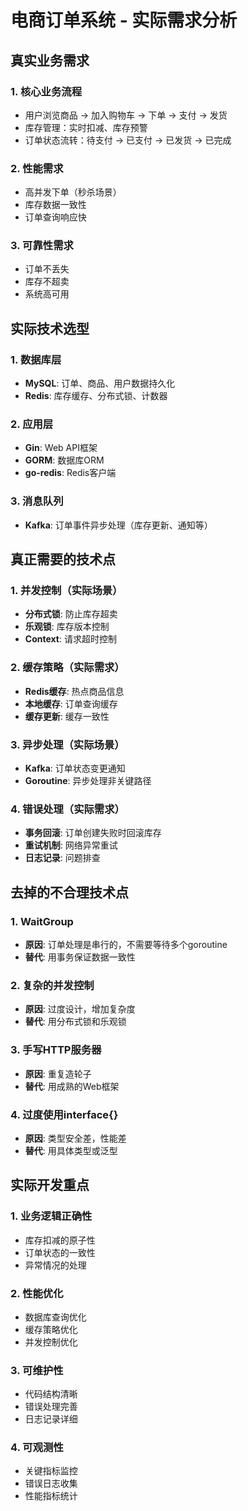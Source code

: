 # 电商订单系统 - 实际需求分析

## 真实业务需求

### 1. 核心业务流程
- 用户浏览商品 → 加入购物车 → 下单 → 支付 → 发货
- 库存管理：实时扣减、库存预警
- 订单状态流转：待支付 → 已支付 → 已发货 → 已完成

### 2. 性能需求
- 高并发下单（秒杀场景）
- 库存数据一致性
- 订单查询响应快

### 3. 可靠性需求
- 订单不丢失
- 库存不超卖
- 系统高可用

## 实际技术选型

### 1. 数据库层
- **MySQL**: 订单、商品、用户数据持久化
- **Redis**: 库存缓存、分布式锁、计数器

### 2. 应用层
- **Gin**: Web API框架
- **GORM**: 数据库ORM
- **go-redis**: Redis客户端

### 3. 消息队列
- **Kafka**: 订单事件异步处理（库存更新、通知等）

## 真正需要的技术点

### 1. 并发控制（实际场景）
- **分布式锁**: 防止库存超卖
- **乐观锁**: 库存版本控制
- **Context**: 请求超时控制

### 2. 缓存策略（实际需求）
- **Redis缓存**: 热点商品信息
- **本地缓存**: 订单查询缓存
- **缓存更新**: 缓存一致性

### 3. 异步处理（实际场景）
- **Kafka**: 订单状态变更通知
- **Goroutine**: 异步处理非关键路径

### 4. 错误处理（实际需求）
- **事务回滚**: 订单创建失败时回滚库存
- **重试机制**: 网络异常重试
- **日志记录**: 问题排查

## 去掉的不合理技术点

### 1. WaitGroup
- **原因**: 订单处理是串行的，不需要等待多个goroutine
- **替代**: 用事务保证数据一致性

### 2. 复杂的并发控制
- **原因**: 过度设计，增加复杂度
- **替代**: 用分布式锁和乐观锁

### 3. 手写HTTP服务器
- **原因**: 重复造轮子
- **替代**: 用成熟的Web框架

### 4. 过度使用interface{}
- **原因**: 类型安全差，性能差
- **替代**: 用具体类型或泛型

## 实际开发重点

### 1. 业务逻辑正确性
- 库存扣减的原子性
- 订单状态的一致性
- 异常情况的处理

### 2. 性能优化
- 数据库查询优化
- 缓存策略优化
- 并发控制优化

### 3. 可维护性
- 代码结构清晰
- 错误处理完善
- 日志记录详细

### 4. 可观测性
- 关键指标监控
- 错误日志收集
- 性能指标统计 